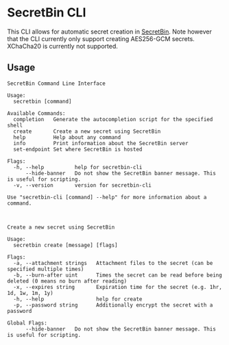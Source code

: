 # SecretBin CLI
This CLI allows for automatic secret creation in [SecretBin](https://github.com/Nihility-io/SecretBin). Note however that the CLI currently only support creating AES256-GCM secrets. XChaCha20 is currently not supported.

## Usage
```
SecretBin Command Line Interface

Usage:
  secretbin [command]

Available Commands:
  completion   Generate the autocompletion script for the specified shell
  create       Create a new secret using SecretBin
  help         Help about any command
  info         Print information about the SecretBin server
  set-endpoint Set where SecretBin is hosted

Flags:
  -h, --help          help for secretbin-cli
      --hide-banner   Do not show the SecretBin banner message. This is useful for scripting.
  -v, --version       version for secretbin-cli

Use "secretbin-cli [command] --help" for more information about a command.



Create a new secret using SecretBin

Usage:
  secretbin create [message] [flags]

Flags:
  -a, --attachment strings   Attachment files to the secret (can be specified multiple times)
  -b, --burn-after uint      Times the secret can be read before being deleted (0 means no burn after reading)
  -x, --expires string       Expiration time for the secret (e.g. 1hr, 1d, 1w, 1m, 1y)
  -h, --help                 help for create
  -p, --password string      Additionally encrypt the secret with a password

Global Flags:
      --hide-banner   Do not show the SecretBin banner message. This is useful for scripting.
```